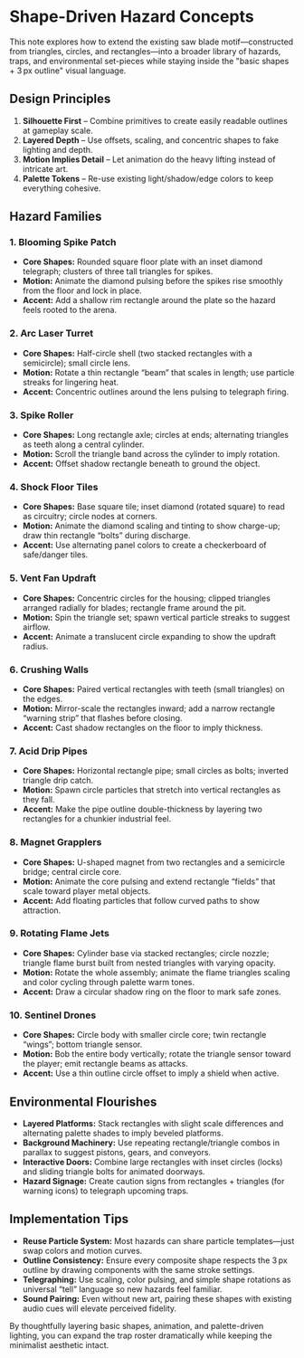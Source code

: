 # Shape-Driven Hazard Concepts

This note explores how to extend the existing saw blade motif—constructed from triangles, circles, and rectangles—into a broader library of hazards, traps, and environmental set-pieces while staying inside the "basic shapes + 3 px outline" visual language.

## Design Principles

1. **Silhouette First** – Combine primitives to create easily readable outlines at gameplay scale.
2. **Layered Depth** – Use offsets, scaling, and concentric shapes to fake lighting and depth.
3. **Motion Implies Detail** – Let animation do the heavy lifting instead of intricate art.
4. **Palette Tokens** – Re-use existing light/shadow/edge colors to keep everything cohesive.

## Hazard Families

### 1. Blooming Spike Patch
- **Core Shapes:** Rounded square floor plate with an inset diamond telegraph; clusters of three tall triangles for spikes.
- **Motion:** Animate the diamond pulsing before the spikes rise smoothly from the floor and lock in place.
- **Accent:** Add a shallow rim rectangle around the plate so the hazard feels rooted to the arena.

### 2. Arc Laser Turret
- **Core Shapes:** Half-circle shell (two stacked rectangles with a semicircle); small circle lens.
- **Motion:** Rotate a thin rectangle “beam” that scales in length; use particle streaks for lingering heat.
- **Accent:** Concentric outlines around the lens pulsing to telegraph firing.

### 3. Spike Roller
- **Core Shapes:** Long rectangle axle; circles at ends; alternating triangles as teeth along a central cylinder.
- **Motion:** Scroll the triangle band across the cylinder to imply rotation.
- **Accent:** Offset shadow rectangle beneath to ground the object.

### 4. Shock Floor Tiles
- **Core Shapes:** Base square tile; inset diamond (rotated square) to read as circuitry; circle nodes at corners.
- **Motion:** Animate the diamond scaling and tinting to show charge-up; draw thin rectangle “bolts” during discharge.
- **Accent:** Use alternating panel colors to create a checkerboard of safe/danger tiles.

### 5. Vent Fan Updraft
- **Core Shapes:** Concentric circles for the housing; clipped triangles arranged radially for blades; rectangle frame around the pit.
- **Motion:** Spin the triangle set; spawn vertical particle streaks to suggest airflow.
- **Accent:** Animate a translucent circle expanding to show the updraft radius.

### 6. Crushing Walls
- **Core Shapes:** Paired vertical rectangles with teeth (small triangles) on the edges.
- **Motion:** Mirror-scale the rectangles inward; add a narrow rectangle “warning strip” that flashes before closing.
- **Accent:** Cast shadow rectangles on the floor to imply thickness.

### 7. Acid Drip Pipes
- **Core Shapes:** Horizontal rectangle pipe; small circles as bolts; inverted triangle drip catch.
- **Motion:** Spawn circle particles that stretch into vertical rectangles as they fall.
- **Accent:** Make the pipe outline double-thickness by layering two rectangles for a chunkier industrial feel.

### 8. Magnet Grapplers
- **Core Shapes:** U-shaped magnet from two rectangles and a semicircle bridge; central circle core.
- **Motion:** Animate the core pulsing and extend rectangle “fields” that scale toward player metal objects.
- **Accent:** Add floating particles that follow curved paths to show attraction.

### 9. Rotating Flame Jets
- **Core Shapes:** Cylinder base via stacked rectangles; circle nozzle; triangle flame burst built from nested triangles with varying opacity.
- **Motion:** Rotate the whole assembly; animate the flame triangles scaling and color cycling through palette warm tones.
- **Accent:** Draw a circular shadow ring on the floor to mark safe zones.

### 10. Sentinel Drones
- **Core Shapes:** Circle body with smaller circle core; twin rectangle “wings”; bottom triangle sensor.
- **Motion:** Bob the entire body vertically; rotate the triangle sensor toward the player; emit rectangle beams as attacks.
- **Accent:** Use a thin outline circle offset to imply a shield when active.

## Environmental Flourishes

- **Layered Platforms:** Stack rectangles with slight scale differences and alternating palette shades to imply beveled platforms.
- **Background Machinery:** Use repeating rectangle/triangle combos in parallax to suggest pistons, gears, and conveyors.
- **Interactive Doors:** Combine large rectangles with inset circles (locks) and sliding triangle bolts for animated doorways.
- **Hazard Signage:** Create caution signs from rectangles + triangles (for warning icons) to telegraph upcoming traps.

## Implementation Tips

- **Reuse Particle System:** Most hazards can share particle templates—just swap colors and motion curves.
- **Outline Consistency:** Ensure every composite shape respects the 3 px outline by drawing components with the same stroke settings.
- **Telegraphing:** Use scaling, color pulsing, and simple shape rotations as universal “tell” language so new hazards feel familiar.
- **Sound Pairing:** Even without new art, pairing these shapes with existing audio cues will elevate perceived fidelity.

By thoughtfully layering basic shapes, animation, and palette-driven lighting, you can expand the trap roster dramatically while keeping the minimalist aesthetic intact.
